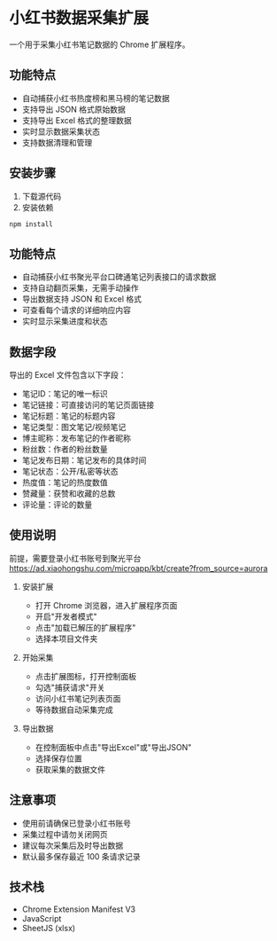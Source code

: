 # 小红书数据采集扩展

一个用于采集小红书笔记数据的 Chrome 扩展程序。

## 功能特点

- 自动捕获小红书热度榜和黑马榜的笔记数据
- 支持导出 JSON 格式原始数据
- 支持导出 Excel 格式的整理数据
- 实时显示数据采集状态
- 支持数据清理和管理

## 安装步骤

1. 下载源代码
2. 安装依赖
```bash
npm install
```

## 功能特点

- 自动捕获小红书聚光平台口碑通笔记列表接口的请求数据
- 支持自动翻页采集，无需手动操作
- 导出数据支持 JSON 和 Excel 格式
- 可查看每个请求的详细响应内容
- 实时显示采集进度和状态

## 数据字段

导出的 Excel 文件包含以下字段：
- 笔记ID：笔记的唯一标识
- 笔记链接：可直接访问的笔记页面链接
- 笔记标题：笔记的标题内容
- 笔记类型：图文笔记/视频笔记
- 博主昵称：发布笔记的作者昵称
- 粉丝数：作者的粉丝数量
- 笔记发布日期：笔记发布的具体时间
- 笔记状态：公开/私密等状态
- 热度值：笔记的热度数值
- 赞藏量：获赞和收藏的总数
- 评论量：评论的数量

## 使用说明
前提，需要登录小红书账号到聚光平台 https://ad.xiaohongshu.com/microapp/kbt/create?from_source=aurora

1. 安装扩展
   - 打开 Chrome 浏览器，进入扩展程序页面
   - 开启"开发者模式"
   - 点击"加载已解压的扩展程序"
   - 选择本项目文件夹

2. 开始采集
   - 点击扩展图标，打开控制面板
   - 勾选"捕获请求"开关
   - 访问小红书笔记列表页面
   - 等待数据自动采集完成

3. 导出数据
   - 在控制面板中点击"导出Excel"或"导出JSON"
   - 选择保存位置
   - 获取采集的数据文件

## 注意事项

- 使用前请确保已登录小红书账号
- 采集过程中请勿关闭网页
- 建议每次采集后及时导出数据
- 默认最多保存最近 100 条请求记录

## 技术栈

- Chrome Extension Manifest V3
- JavaScript
- SheetJS (xlsx)
